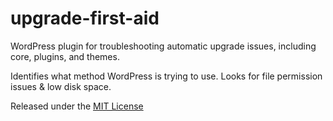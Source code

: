 upgrade-first-aid
=================

WordPress plugin for troubleshooting automatic upgrade issues, including core, plugins, and themes.

Identifies what method WordPress is trying to use. Looks for file permission issues & low disk space.

Released under the [MIT License](http://www.tldrlegal.com/license/mit-license)
